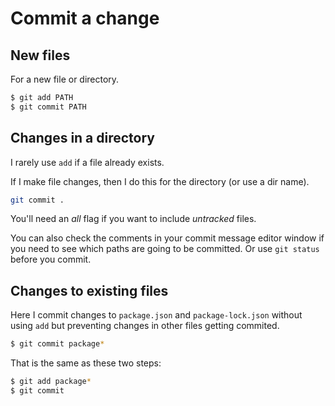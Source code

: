 # Commit a change 


## New files

For a new file or directory.

```sh
$ git add PATH
$ git commit PATH
```

## Changes in a directory

I rarely use `add` if a file already exists.

If I make file changes, then I do this for the directory (or use a dir name).

```sh
git commit .
```

You'll need an _all_ flag if you want to include _untracked_ files.

You can also check the comments in your commit message editor window if you need to see which paths are going to be committed. Or use `git status` before you commit.


## Changes to existing files

Here I commit changes to `package.json` and `package-lock.json` without using `add` but preventing changes in other files getting commited.

```sh
$ git commit package*
```

That is the same as these two steps:

```sh
$ git add package*
$ git commit
```
